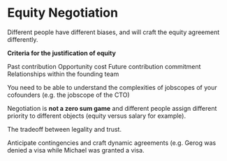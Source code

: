 # Equity Negotiation

Different people have different biases, and will craft the equity agreement differently.


**Criteria for the justification of equity**

Past contribution
Opportunity cost
Future contribution commitment
Relationships within the founding team


You need to be able to understand the complexities of jobscopes of your cofounders (e.g. the jobscope of the CTO)


Negotiation is **not a zero sum game** and different people assign different priority to different objects (equity versus salary for example).


The tradeoff between legality and trust.

Anticipate contingencies and craft dynamic agreements (e.g. Gerog was denied a visa while Michael was granted a visa.


